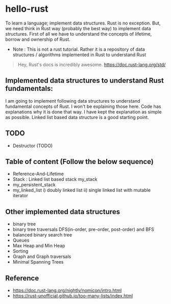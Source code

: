 # hello-rust
To learn a language; implement data structures. Rust is no exception. But, we need think in Rust way (probably the best way) to implement data structures. First of all we have to understand the concepts of lifetime, borrow  and ownership of Rust. 
* Note : This is not a rust tutorial. Rather it is a repository of data structures / algorithms implemented in Rust to understand Rust 

> Hey, Rust's docs is incredibly awesome. https://doc.rust-lang.org/std/

## Implemented data structures to understand Rust fundamentals:
I am going to implement following data structures to understand fundamental concepts of Rust. I won't be explaining those here. Code has explanations why it is done that way. I have kept the explanation as simple as possible. Linked list based data structure is a good starting point.

## TODO
 * Destructor (TODO)
## Table of content (Follow the below sequence) 

* Reference-And-Lifetime 
* Stack : Linked list based stack my_stack
* my_persistent_stack
* my_linked_list i) doubly linked list ii) single linked list with mutable iterator

## Other implemented data structures   
* binary tree
* binary tree traversals DFS(in-order, pre-order, post-order) and BFS 
* balanced binary search tree 
* Queues
* Max Heap and Min Heap
* Sorting
* Graph and Graph traversals
* Minimal Spanning Trees

## Reference
* https://doc.rust-lang.org/nightly/nomicon/intro.html 
* https://rust-unofficial.github.io/too-many-lists/index.html